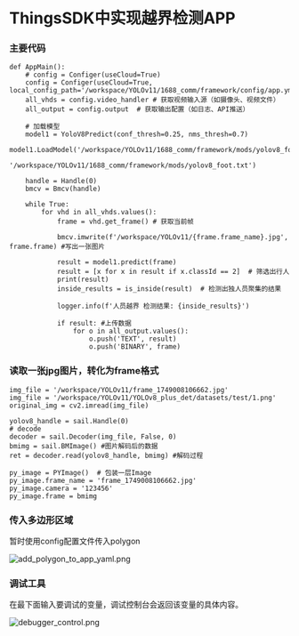 # ThingsSDK中实现越界检测APP

### 主要代码

    def AppMain():
        # config = Configer(useCloud=True)
        config = Configer(useCloud=True, local_config_path='/workspace/YOLOv11/1688_comm/framework/config/app.yml')
        all_vhds = config.video_handler # 获取视频输入源（如摄像头、视频文件）
        all_output = config.output  # 获取输出配置（如日志、API推送）
    
        # 加载模型
        model1 = YoloV8Predict(conf_thresh=0.25, nms_thresh=0.7)
        model1.LoadModel('/workspace/YOLOv11/1688_comm/framework/mods/yolov8_foot.bmodel',
                         '/workspace/YOLOv11/1688_comm/framework/mods/yolov8_foot.txt')
    
        handle = Handle(0)
        bmcv = Bmcv(handle)
    
        while True:
            for vhd in all_vhds.values():
                frame = vhd.get_frame() # 获取当前帧
    
                bmcv.imwrite(f'/workspace/YOLOv11/{frame.frame_name}.jpg', frame.frame) #写出一张图片
    
                result = model1.predict(frame)
                result = [x for x in result if x.classId == 2]  # 筛选出行人
                print(result)
                inside_results = is_inside(result)  # 检测出独人员聚集的结果
                
                logger.info(f'人员越界 检测结果: {inside_results}')
    
                if result: #上传数据
                    for o in all_output.values():
                        o.push('TEXT', result)
                        o.push('BINARY', frame)


### 读取一张jpg图片，转化为frame格式

    img_file = '/workspace/YOLOv11/frame_1749008106662.jpg'
    img_file = '/workspace/YOLOv11/YOLOv8_plus_det/datasets/test/1.png'
    original_img = cv2.imread(img_file)

    yolov8_handle = sail.Handle(0)
    # decode
    decoder = sail.Decoder(img_file, False, 0)
    bmimg = sail.BMImage() #图片解码后的数据
    ret = decoder.read(yolov8_handle, bmimg) #解码过程

    py_image = PYImage()  # 包装一层Image
    py_image.frame_name = 'frame_1749008106662.jpg'
    py_image.camera = '123456'
    py_image.frame = bmimg


### 传入多边形区域

暂时使用config配置文件传入polygon

![add_polygon_to_app_yaml.png](add_polygon_to_app_yaml.png)

### 调试工具

在最下面输入要调试的变量，调试控制台会返回该变量的具体内容。

![debugger_control.png](debugger_control.png)